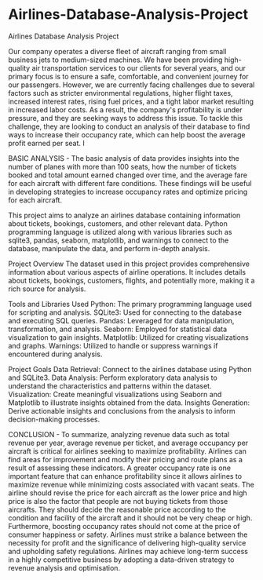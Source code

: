 # Airlines-Database-Analysis-Project

Airlines Database Analysis Project

Our company operates a diverse fleet of aircraft ranging from small business jets to medium-sized machines. We have been providing high-quality air transportation services to our clients for several years, and our primary focus is to ensure a safe, comfortable, and convenient journey for our passengers. However, we are currently facing challenges due to several factors such as stricter environmental regulations, higher flight taxes, increased interest rates, rising fuel prices, and a tight labor market resulting in increased labor costs. As a result, the company's profitability is under pressure, and they are seeking ways to address this issue. To tackle this challenge, they are looking to conduct an analysis of their database to find ways to increase their occupancy rate, which can help boost the average profit earned per seat. I

BASIC ANALYSIS - The basic analysis of data provides insights into the number of planes with more than 100 seats, how the number of tickets booked and total amount earned changed over time, and the average fare for each aircraft with different fare conditions. These findings will be useful in developing strategies to increase occupancy rates and optimize pricing for each aircraft.

This project aims to analyze an airlines database containing information about tickets, bookings, customers, and other relevant data. Python programming language is utilized along with various libraries such as sqlite3, pandas, seaborn, matplotlib, and warnings to connect to the database, manipulate the data, and perform in-depth analysis.

Project Overview The dataset used in this project provides comprehensive information about various aspects of airline operations. It includes details about tickets, bookings, customers, flights, and potentially more, making it a rich source for analysis.

Tools and Libraries Used Python: The primary programming language used for scripting and analysis. SQLite3: Used for connecting to the database and executing SQL queries. Pandas: Leveraged for data manipulation, transformation, and analysis. Seaborn: Employed for statistical data visualization to gain insights. Matplotlib: Utilized for creating visualizations and graphs. Warnings: Utilized to handle or suppress warnings if encountered during analysis.

Project Goals Data Retrieval: Connect to the airlines database using Python and SQLite3. Data Analysis: Perform exploratory data analysis to understand the characteristics and patterns within the dataset. Visualization: Create meaningful visualizations using Seaborn and Matplotlib to illustrate insights obtained from the data. Insights Generation: Derive actionable insights and conclusions from the analysis to inform decision-making processes.

CONCLUSION - To summarize, analyzing revenue data such as total revenue per year, average revenue per ticket, and average occupancy per aircraft is critical for airlines seeking to maximize profitability. Airlines can find areas for improvement and modify their pricing and route plans as a result of assessing these indicators. A greater occupancy rate is one important feature that can enhance profitability since it allows airlines to maximize revenue while minimizing costs associated with vacant seats. The airline should revise the price for each aircraft as the lower price and high price is also the factor that people are not buying tickets from those aircrafts. They should decide the reasonable price according to the condition and facility of the aircraft and it should not be very cheap or high. Furthermore, boosting occupancy rates should not come at the price of consumer happiness or safety. Airlines must strike a balance between the necessity for profit and the significance of delivering high-quality service and upholding safety regulations. Airlines may achieve long-term success in a highly competitive business by adopting a data-driven strategy to revenue analysis and optimisation.
